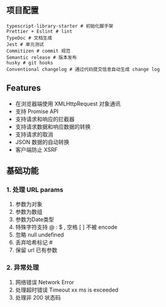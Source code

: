 ## 项目配置
```
typescript-library-starter # 初始化脚手架  
Prettier + Eslint # lint
TypeDoc # 文档生成
Jest # 单元测试
Commitizen # commit 规范
Semantic release # 版本发布
husky # git hooks
Conventional changelog # 通过代码提交信息自动生成 change log
```
## Features
+ 在浏览器端使用 XMLHttpRequest 对象通讯
+ 支持 Promise API
+ 支持请求和响应的拦截器
+ 支持请求数据和响应数据的转换
+ 支持请求的取消
+ JSON 数据的自动转换
+ 客户端防止 XSRF

## 基础功能
### 1. 处理 URL params
1. 参数为对象
2. 参数为数组
3. 参数为Date类型
4. 特殊字符支持 @ : $ , 空格 [ ] 不被 encode
5. 忽略 null undefined
6. 丢弃哈希标记 #
7. 保留 url 已有参数

### 2. 异常处理

1. 网络错误 Network Error
2. 处理超时错误 Timeout xx ms is exceeded
3. 处理非 200 状态码